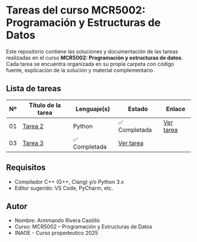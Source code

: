 # Tareas del curso MCR5002: Programación y Estructuras de Datos

Este repositorio contiene las soluciones y documentación de las tareas realizadas en el curso **MCR5002: Programación y estructuras de datos**. Cada tarea se encuentra organizada en su propia carpeta con código fuente, explicación de la solución y material complementario.

## Lista de tareas


| Nº  | Título de la tarea                          | Lenguaje(s) | Estado        | Enlace                       |
| --- | ------------------------------------------- | ----------- | ------------- | ---------------------------- |
| 01  | [Tarea 2](Tareas/tarea_02) | Python           | ✅ Completada | [Ver tarea](Tareas/tarea_02/tarea02.md) |
| 03  | [Tarea 3](Tareas/tarea_03/code/tarea_03_Sistema_bancario/src) | ✅ Completada | [Ver tarea](Tareas/tarea_03/code/tarea_03_Sistema_bancario/src)  |

## Requisitos
- Compilador C++ (G++, Clang) y/o Python 3.x
- Editor sugerido: VS Code, PyCharm, etc.

## Autor
- Nombre: Armmando Rivera Castillo
- Curso: MCR5002 – Programación y Estructuras de Datos
- INAOE - Curso propedeutico 2025

